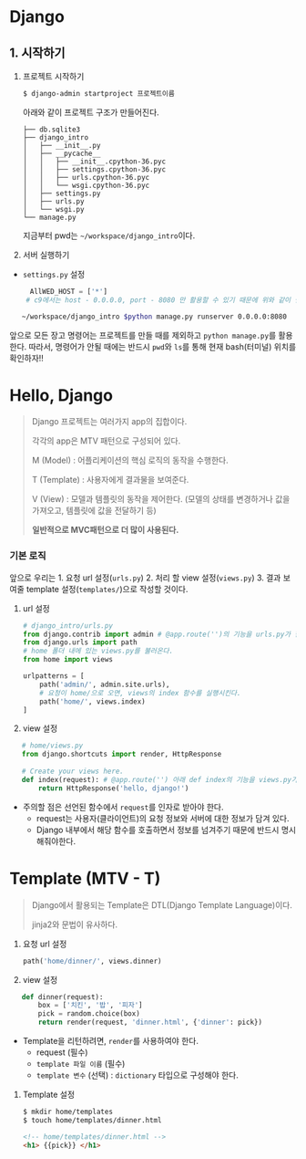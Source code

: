 # Django

## 1. 시작하기

1. 프로젝트 시작하기

   ```bash
   $ django-admin startproject 프로젝트이름
   ```

   아래와 같이 프로젝트 구조가 만들어진다.

   ```text
   ├── db.sqlite3
   ├── django_intro
   │   ├── __init__.py
   │   ├── __pycache__
   │   │   ├── __init__.cpython-36.pyc
   │   │   ├── settings.cpython-36.pyc
   │   │   ├── urls.cpython-36.pyc
   │   │   └── wsgi.cpython-36.pyc
   │   ├── settings.py
   │   ├── urls.py
   │   └── wsgi.py
   └── manage.py
   ```

   지금부터 pwd는 `~/workspace/django_intro`이다.

2. 서버 실행하기

- `settings.py` 설정

```python
     AllWED_HOST = ['*']
    # c9에서는 host - 0.0.0.0, port - 8080 만 활용할 수 있기 때문에 위와 같이 설정한다.
```

```bash
   ~/workspace/django_intro $python manage.py runserver 0.0.0.0:8080
```

앞으로 모든 장고 명령어는 프로젝트를 만들 때를 제외하고 `python manage.py`를 활용한다. 따라서, 명령어가 안될 때에는 반드시 `pwd`와 `ls`를 통해 현재 bash(터미널) 위치를 확인하자!!

# Hello, Django

> Django 프로젝트는 여러가지 app의 집합이다.
>
> 각각의 app은  MTV 패턴으로 구성되어 있다.
>
> M (Model) : 어플리케이션의  핵심 로직의 동작을 수행한다.
>
> T (Template) : 사용자에게 결과물을 보여준다.
>
> V (View) : 모델과 템플릿의 동작을 제어한다. (모델의 상태를 변경하거나 값을 가져오고, 템플릿에 값을 전달하기 등)
>
> **일반적으로 MVC패턴으로  더 많이 사용된다.**

### 기본 로직

앞으로 우리는 1. 요청 url 설정(`urls.py`) 2. 처리 할 view 설정(`views.py`) 3. 결과 보여줄 template 설정(`templates/`)으로 작성할 것이다. 

1. url 설정

   ```python
   # django_intro/urls.py
   from django.contrib import admin # @app.route('')의 기능을 urls.py가 한다.
   from django.urls import path
   # home 폴더 내에 있는 views.py를 불러온다.
   from home import views
   
   urlpatterns = [
       path('admin/', admin.site.urls),
       # 요청이 home/으로 오면, views의 index 함수를 실행시킨다.
       path('home/', views.index)
   ]
   ```

2. view 설정

```python
   # home/views.py
   from django.shortcuts import render, HttpResponse
   
   # Create your views here.
   def index(request): # @app.route('') 아래 def index의 기능을 views.py가 한다.
       return HttpResponse('hello, django!')
```

- 주의할 점은 선언된 함수에서 `request`를 인자로 받아야 한다.
  - request는 사용자(클라이언트)의 요청 정보와 서버에 대한 정보가 담겨 있다.
  - Django 내부에서 해당 함수를 호출하면서 정보를 넘겨주기 때문에 반드시 명시해줘야한다.

# Template (MTV - T)

> Django에서 활용되는 Template은 DTL(Django Template Language)이다.
>
> jinja2와 문법이 유사하다.

1. 요청 url 설정

   ```python
   path('home/dinner/', views.dinner)
   ```

2. view 설정

```python
   def dinner(request):
       box = ['치킨', '밥', '피자']
       pick = random.choice(box)
       return render(request, 'dinner.html', {'dinner': pick})
```

- Template을 리턴하려면, `render`를 사용하여야 한다.
  - request (필수)
  - `template 파일 이름` (필수)
  - `template 변수` (선택) : `dictionary` 타입으로 구성해야 한다.

1. Template 설정

   ```bash
   $ mkdir home/templates
   $ touch home/templates/dinner.html
   ```

   ```html
   <!-- home/templates/dinner.html -->
   <h1> {{pick}} </h1>
   ```